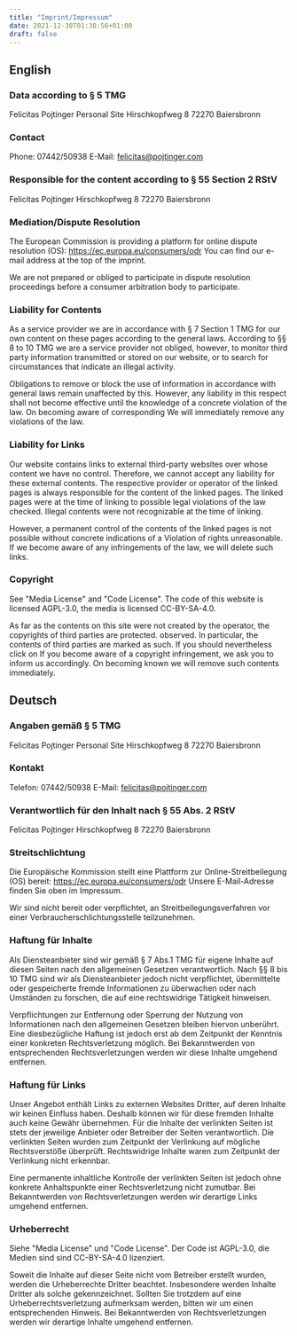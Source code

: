 ```yaml
---
title: "Imprint/Impressum"
date: 2021-12-30T01:38:56+01:00
draft: false
---
```


## English

### Data according to § 5 TMG

Felicitas Pojtinger Personal Site Hirschkopfweg 8 72270 Baiersbronn

### Contact

Phone: 07442/50938 E-Mail: <felicitas@pojtinger.com>

### Responsible for the content according to § 55 Section 2 RStV

Felicitas Pojtinger Hirschkopfweg 8 72270 Baiersbronn

### Mediation/Dispute Resolution

The European Commission is providing a platform for online dispute
resolution (OS): <https://ec.europa.eu/consumers/odr> You can find our
e-mail address at the top of the imprint.

We are not prepared or obliged to participate in dispute resolution
proceedings before a consumer arbitration body to participate.

### Liability for Contents

As a service provider we are in accordance with § 7 Section 1 TMG for
our own content on these pages according to the general laws. According
to §§ 8 to 10 TMG we are a service provider not obliged, however, to
monitor third party information transmitted or stored on our website, or
to search for circumstances that indicate an illegal activity.

Obligations to remove or block the use of information in accordance with
general laws remain unaffected by this. However, any liability in this
respect shall not become effective until the knowledge of a concrete
violation of the law. On becoming aware of corresponding We will
immediately remove any violations of the law.

### Liability for Links

Our website contains links to external third-party websites over whose
content we have no control. Therefore, we cannot accept any liability
for these external contents. The respective provider or operator of the
linked pages is always responsible for the content of the linked pages.
The linked pages were at the time of linking to possible legal
violations of the law checked. Illegal contents were not recognizable at
the time of linking.

However, a permanent control of the contents of the linked pages is not
possible without concrete indications of a Violation of rights
unreasonable. If we become aware of any infringements of the law, we
will delete such links.

### Copyright

See "Media License" and "Code License". The code of this website is
licensed AGPL-3.0, the media is licensed CC-BY-SA-4.0.

As far as the contents on this site were not created by the operator,
the copyrights of third parties are protected. observed. In particular,
the contents of third parties are marked as such. If you should
nevertheless click on If you become aware of a copyright infringement,
we ask you to inform us accordingly. On becoming known we will remove
such contents immediately.

## Deutsch

### Angaben gemäß § 5 TMG

Felicitas Pojtinger Personal Site Hirschkopfweg 8 72270 Baiersbronn

### Kontakt

Telefon: 07442/50938 E-Mail: <felicitas@pojtinger.com>

### Verantwortlich für den Inhalt nach § 55 Abs. 2 RStV

Felicitas Pojtinger Hirschkopfweg 8 72270 Baiersbronn

### Streitschlichtung

Die Europäische Kommission stellt eine Plattform zur
Online-Streitbeilegung (OS) bereit: <https://ec.europa.eu/consumers/odr>
Unsere E-Mail-Adresse finden Sie oben im Impressum.

Wir sind nicht bereit oder verpflichtet, an Streitbeilegungsverfahren
vor einer Verbraucherschlichtungsstelle teilzunehmen.

### Haftung für Inhalte

Als Diensteanbieter sind wir gemäß § 7 Abs.1 TMG für eigene Inhalte auf
diesen Seiten nach den allgemeinen Gesetzen verantwortlich. Nach §§ 8
bis 10 TMG sind wir als Diensteanbieter jedoch nicht verpflichtet,
übermittelte oder gespeicherte fremde Informationen zu überwachen oder
nach Umständen zu forschen, die auf eine rechtswidrige Tätigkeit
hinweisen.

Verpflichtungen zur Entfernung oder Sperrung der Nutzung von
Informationen nach den allgemeinen Gesetzen bleiben hiervon unberührt.
Eine diesbezügliche Haftung ist jedoch erst ab dem Zeitpunkt der
Kenntnis einer konkreten Rechtsverletzung möglich. Bei Bekanntwerden von
entsprechenden Rechtsverletzungen werden wir diese Inhalte umgehend
entfernen.

### Haftung für Links

Unser Angebot enthält Links zu externen Websites Dritter, auf deren
Inhalte wir keinen Einfluss haben. Deshalb können wir für diese fremden
Inhalte auch keine Gewähr übernehmen. Für die Inhalte der verlinkten
Seiten ist stets der jeweilige Anbieter oder Betreiber der Seiten
verantwortlich. Die verlinkten Seiten wurden zum Zeitpunkt der
Verlinkung auf mögliche Rechtsverstöße überprüft. Rechtswidrige Inhalte
waren zum Zeitpunkt der Verlinkung nicht erkennbar.

Eine permanente inhaltliche Kontrolle der verlinkten Seiten ist jedoch
ohne konkrete Anhaltspunkte einer Rechtsverletzung nicht zumutbar. Bei
Bekanntwerden von Rechtsverletzungen werden wir derartige Links umgehend
entfernen.

### Urheberrecht

Siehe "Media License" und "Code License". Der Code ist AGPL-3.0, die
Medien sind sind CC-BY-SA-4.0 lizenziert.

Soweit die Inhalte auf dieser Seite nicht vom Betreiber erstellt wurden,
werden die Urheberrechte Dritter beachtet. Insbesondere werden Inhalte
Dritter als solche gekennzeichnet. Sollten Sie trotzdem auf eine
Urheberrechtsverletzung aufmerksam werden, bitten wir um einen
entsprechenden Hinweis. Bei Bekanntwerden von Rechtsverletzungen werden
wir derartige Inhalte umgehend entfernen.
